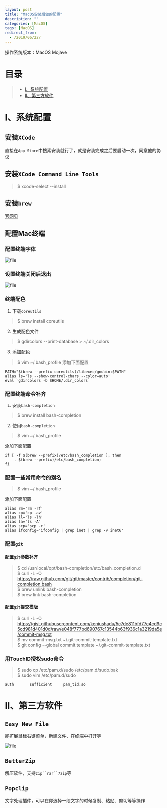 ```yaml
---
layout: post
title: "MacOS安装后做的配置"
description: ""
categories: [MacOS]
tags: [MacOS]
redirect_from:
  - /2019/06/22/
---
```


操作系统版本：MacOS Mojave  

# 目录  

> * [I、系统配置](#one)  
> * [II、第三方软件](#two)  

<a name="one"></a>

# I、系统配置  

## 安装`XCode`  
直接在`App Store`中搜索安装就行了，就是安装完成之后要启动一次，同意他的协议

## 安装`XCode Command Line Tools`  
> $ xcode-select --install  

## 安装`brew`  
[官网见](https://brew.sh/index_zh-cn)  

## 配置Mac终端  

### 配置终端字体  
![file](https://github.com/xuzheyang/xuzheyang.github.io/raw/master/_pic/2019-06-22/1.png)  

### 设置终端关闭后退出  
![file](https://github.com/xuzheyang/xuzheyang.github.io/raw/master/_pic/2019-06-22/2.png)  

### 终端配色  

1. 下载`coreutils`  
> $ brew install coreutils

2. 生成配色文件  
> $ gdircolors --print-database > ~/.dir_colors

3. 添加配色  
> $ vim ~/.bash_profile
添加下面配置  
~~~
PATH="$(brew --prefix coreutils)/libexec/gnubin:$PATH"
alias ls='ls --show-control-chars --color=auto'
eval `gdircolors -b $HOME/.dir_colors`
~~~

### 配置终端命令补齐  

1. 安装`bash-completion`
> $ brew install bash-completion  

2. 使用`bash-completion`  
> $ vim ~/.bash_profile  

添加下面配置  
~~~
if [ -f $(brew --prefix)/etc/bash_completion ]; then 
	. $(brew --prefix)/etc/bash_completion;
fi
~~~

### 配置一些常用命令的别名  

> $ vim ~/.bash_profile  

添加下面配置  
~~~
alias rm='rm -rf'
alias cp='cp -av'
alias ll='ls -lh'
alias la='ls -A'
alias scp='scp -r'
alias ifconfig='ifconfig | grep inet | grep -v inet6'
~~~

### 配置`git`  

#### 配置`git`参数补齐  

> $ cd /usr/local/opt/bash-completion/etc/bash_completion.d  
> $ curl -L -O https://raw.github.com/git/git/master/contrib/completion/git-completion.bash  
> $ brew unlink bash-completion  
> $ brew link bash-completion  

#### 配置`git`提交模版  

> $ curl -L -O https://gist.githubusercontent.com/keniushadu/5c7de811bfd77c4cd9c5cd981d401d0d/raw/e048f777bd690767c13544b63f936c1a3219da5e/commit-msg.txt  
> $ mv commit-msg.txt ~/.git-commit-template.txt  
> $ git config --global commit.template ~/.git-commit-template.txt  

### 用TouchID授权sudo命令  

> $ sudo cp /etc/pam.d/sudo /etc/pam.d/sudo.bak  
> $ sudo vim /etc/pam.d/sudo  

~~~
auth       sufficient     pam_tid.so
~~~

<a name="two"></a>

# II、第三方软件  

## `Easy New File`  

能扩展鼠标右键菜单，新建文件、在终端中打开等  

![file](https://github.com/xuzheyang/xuzheyang.github.io/raw/master/_pic/2019-06-22/3.png)  

## `BetterZip`  

解压软件，支持`zip``rar``7zip`等  

## `Popclip`  

文字处理插件，可以在你选择一段文字的时候复制、粘贴、剪切等等操作  




